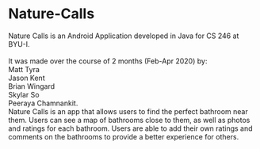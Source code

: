 # Nature-Calls


Nature Calls is an Android Application developed in Java for CS 246 at BYU-I. <br> <br>
It was made over the course of 2 months (Feb-Apr 2020) by: <br>
  Matt Tyra <br>
  Jason Kent<br>
  Brian Wingard<br>
  Skylar So<br>
  Peeraya Chamnankit.<br>
Nature Calls is an app that allows users to find the perfect bathroom near them. Users can see a map of bathrooms close to them, as well as photos and ratings for each bathroom. Users are able to add their own ratings and comments on the bathrooms to provide a better experience for others.
